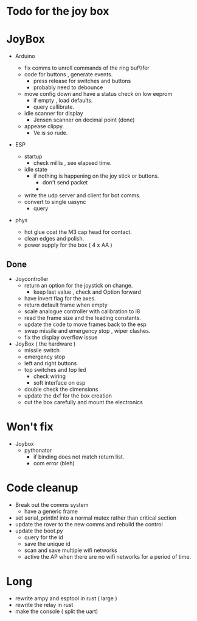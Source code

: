 # Todo for the joy box

# JoyBox
- Arduino
  - fix comms to unroll commands of the ring buf\\\fer 
  - code for buttons , generate events.
    - press release for switches and buttons
    - probably need to debounce
  - move config down and have a status check on low eeprom
    - if empty , load defaults.
    - query callibrate.
  - idle scanner for display 
    - Jensen scanner on decimal point (done)
  - appease clippy.
    - Ve is so rude.
 
- ESP
  - startup
    - check millis , see elapsed time.
  - idle state
    - if nothing is happening on the joy stick or buttons.
      - don't send packet
      - 
  - write the udp server and client for bot comms.
  - convert to single uasync 
    - query

  
- phys
  - hot glue coat the M3 cap head for contact.
  - clean edges and polish. 
  - power supply for the box ( 4 x AA )

## Done
- Joycontroller
  - return an option for the joystick on change.
      - keep last value , check and Option forward
  - have invert flag for the axes.
  - return default frame when empty
  - scale analogue controller with calibration to i8
  - read the frame size and the leading constants.
  - update the code to move frames back to the esp
  - swap missile and emergency stop , wiper clashes.
  - fix the display overflow issue
- JoyBox ( the hardware )
  - missile switch
  - emergency stop 
  - left and right buttons
  - top switches and top led
    - check wiring
    - soft interface on esp
  - double check the dimensions 
  - update the dxf for the box creation
  - cut the box carefully and mount the electronics 

# Won't fix
- Joybox
  - pythonator 
    - if binding does not match return list.
    - oom error (bleh)

# Code cleanup
- Break out the comms system
  - have a generic frame
- set serial_println! into a normal mutex rather than critical section
- update the rover to the new comms and rebuild the control
- update the boot.py
  - query for the id
  - save the unique id 
  - scan and save multiple wifi networks
  - active the AP when there are no wifi networks for a period of time.

 
# Long
- rewrite ampy and esptool in rust ( large ) 
- rewrite the relay in rust
- make the console ( split the uart)